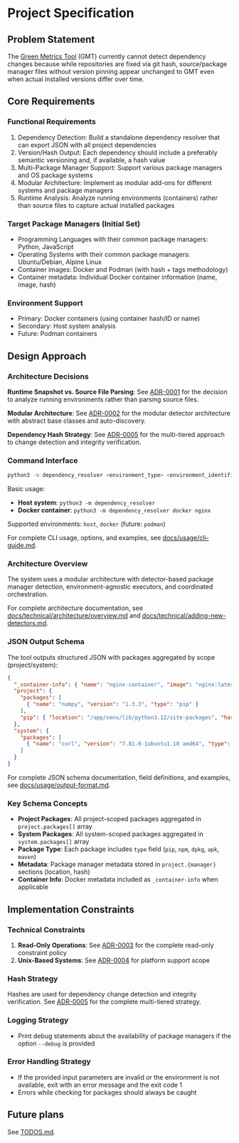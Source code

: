 # Project Specification

## Problem Statement

The [Green Metrics Tool](https://github.com/green-coding-solutions/green-metrics-tool) (GMT) currently cannot detect dependency changes because while repositories are fixed via git hash, source/package manager files without version pinning appear unchanged to GMT even when actual installed versions differ over time.

## Core Requirements

### Functional Requirements

1. Dependency Detection: Build a standalone dependency resolver that can export JSON with all project dependencies
2. Version/Hash Output: Each dependency should include a preferably semantic versioning and, if available, a hash value
3. Multi-Package Manager Support: Support various package managers and OS package systems
4. Modular Architecture: Implement as modular add-ons for different systems and package managers
5. Runtime Analysis: Analyze running environments (containers) rather than source files to capture actual installed packages

### Target Package Managers (Initial Set)

- Programming Languages with their common package managers: Python, JavaScript
- Operating Systems with their common package managers: Ubuntu/Debian, Alpine Linux
- Container images: Docker and Podman (with hash + tags methodology)
- Container metadata: Individual Docker container information (name, image, hash)

### Environment Support

- Primary: Docker containers (using container hash/ID or name)
- Secondary: Host system analysis
- Future: Podman containers

## Design Approach

### Architecture Decisions

**Runtime Snapshot vs. Source File Parsing**: See [ADR-0001](docs/technical/architecture/adr/0001-runtime-snapshot-approach.md) for the decision to analyze running environments rather than parsing source files.

**Modular Architecture**: See [ADR-0002](docs/technical/architecture/adr/0002-modular-detector-architecture.md) for the modular detector architecture with abstract base classes and auto-discovery.

**Dependency Hash Strategy**: See [ADR-0005](docs/technical/architecture/adr/0005-dependency-hash-strategy.md) for the multi-tiered approach to change detection and integrity verification.

### Command Interface

```sh
python3 -m dependency_resolver <environment_type> <environment_identifier> <options>
```

Basic usage:

- **Host system**: `python3 -m dependency_resolver`
- **Docker container**: `python3 -m dependency_resolver docker nginx`

Supported environments: `host`, `docker` (future: `podman`)

For complete CLI usage, options, and examples, see [docs/usage/cli-guide.md](docs/usage/cli-guide.md).

### Architecture Overview

The system uses a modular architecture with detector-based package manager detection, environment-agnostic executors, and coordinated orchestration.

For complete architecture documentation, see [docs/technical/architecture/overview.md](docs/technical/architecture/overview.md) and [docs/technical/adding-new-detectors.md](docs/technical/adding-new-detectors.md).

### JSON Output Schema

The tool outputs structured JSON with packages aggregated by scope (project/system):

```json
{
  "_container-info": { "name": "nginx-container", "image": "nginx:latest", "hash": "sha256:..." },
  "project": {
    "packages": [
      { "name": "numpy", "version": "1.3.3", "type": "pip" }
    ],
    "pip": { "location": "/app/venv/lib/python3.12/site-packages", "hash": "sha256:..." }
  },
  "system": {
    "packages": [
      { "name": "curl", "version": "7.81.0-1ubuntu1.18 amd64", "type": "dpkg", "hash": "abc123..." }
    ]
  }
}
```

For complete JSON schema documentation, field definitions, and examples, see [docs/usage/output-format.md](docs/usage/output-format.md).

### Key Schema Concepts

- **Project Packages**: All project-scoped packages aggregated in `project.packages[]` array
- **System Packages**: All system-scoped packages aggregated in `system.packages[]` array
- **Package Type**: Each package includes `type` field (`pip`, `npm`, `dpkg`, `apk`, `maven`)
- **Metadata**: Package manager metadata stored in `project.{manager}` sections (location, hash)
- **Container Info**: Docker metadata included as `_container-info` when applicable

## Implementation Constraints

### Technical Constraints

1. **Read-Only Operations**: See [ADR-0003](docs/technical/architecture/adr/0003-read-only-operations.md) for the complete read-only constraint policy
2. **Unix-Based Systems**: See [ADR-0004](docs/technical/architecture/adr/0004-unix-only-support.md) for platform support scope

### Hash Strategy

Hashes are used for dependency change detection and integrity verification. See [ADR-0005](docs/technical/architecture/adr/0005-dependency-hash-strategy.md) for the complete multi-tiered strategy.

### Logging Strategy

- Print debug statements about the availability of package managers if the option `--debug` is provided

### Error Handling Strategy

- If the provided input parameters are invalid or the environment is not available, exit with an error message and the exit code 1
- Errors while checking for packages should always be caught

## Future plans

See [TODOS.md](TODOS.md).
